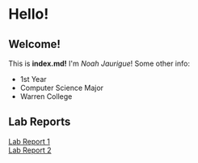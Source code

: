 # Hello!
## Welcome!
This is **index.md!**
I'm *Noah Jaurigue*!
Some other info:
* 1st Year
* Computer Science Major
* Warren College

## Lab Reports
[Lab Report 1](https://njaurigue.github.io/cse15l-lab-reports/lab-report-1-week-2.html)  
[Lab Report 2](https://njaurigue.github.io/cse15l-lab-reports/lab-report-2-week-2.html)